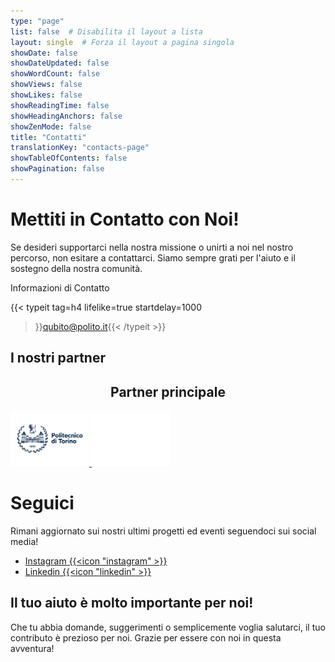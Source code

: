 ```yaml
---
type: "page"
list: false  # Disabilita il layout a lista
layout: single  # Forza il layout a pagina singola
showDate: false
showDateUpdated: false
showWordCount: false
showViews: false
showLikes: false
showReadingTime: false
showHeadingAnchors: false
showZenMode: false
title: "Contatti"
translationKey: "contacts-page"
showTableOfContents: false
showPagination: false
---
```

# Mettiti in Contatto con Noi!

Se desideri supportarci nella nostra missione o unirti a noi nel nostro percorso, non esitare a contattarci. Siamo sempre grati per l'aiuto e il sostegno della nostra comunità.

Informazioni di Contatto


{{< typeit 
tag=h4
lifelike=true
startdelay=1000
>}}qubito@polito.it{{< /typeit >}}

## I nostri partner

<h2 style="text-align: center">Partner principale</h2>

<a href="https://www.polito.it/" target="_blank" rel="noopener">
        <img src="./polito_logo_blu.png"
            alt="Politecnico Logo"
            class="h-auto dark:hidden nozoom"
            style="
                max-height: 8rem;
                width: 25%; 
                margin-left: auto;
                margin-right: auto;"
        />
        <img src="./polito_logo_white.png" 
            alt="Politecnico Logo" 
            class="h-auto hidden dark:flex nozoom"dark:flex
            style="
                max-height: 8rem;
                width: 25%; 
                margin-left: auto;
                margin-right: auto;"
        />
      </a>

# Seguici

Rimani aggiornato sui nostri ultimi progetti ed eventi seguendoci sui social media!

+ [Instagram {{<icon "instagram" >}}](https://www.instagram.com/qubitoteam_polito/)
+ [Linkedin {{<icon "linkedin" >}}](https://www.linkedin.com/company/qubito-student-team-politecnico-di-torino/)

## Il tuo aiuto è molto importante per noi!
Che tu abbia domande, suggerimenti o semplicemente voglia salutarci, il tuo contributo è prezioso per noi. Grazie per essere con noi in questa avventura!
